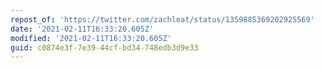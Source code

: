```yaml
---
repost_of: 'https://twitter.com/zachleat/status/1359885369202925569'
date: '2021-02-11T16:33:20.605Z'
modified: '2021-02-11T16:33:20.605Z'
guid: c0874e3f-7e39-44cf-bd34-748edb3d9e33
---
```

 

